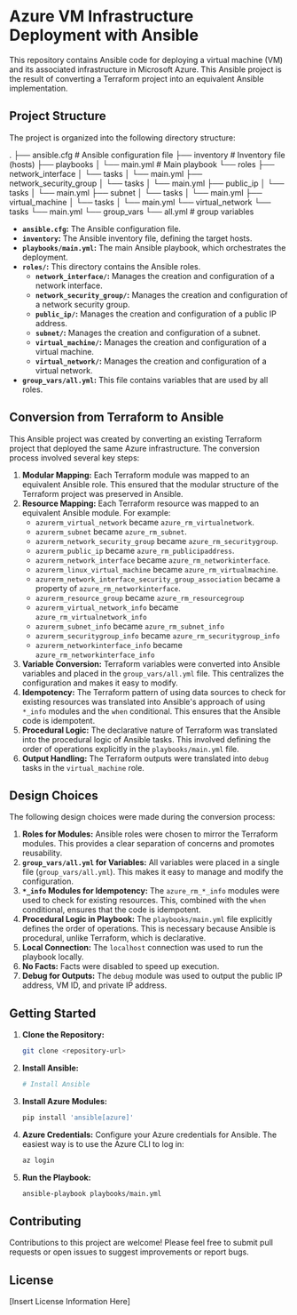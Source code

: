 # Azure VM Infrastructure Deployment with Ansible

This repository contains Ansible code for deploying a virtual machine (VM) and its associated infrastructure in Microsoft Azure. This Ansible project is the result of converting a Terraform project into an equivalent Ansible implementation.

## Project Structure

The project is organized into the following directory structure:

. ├── ansible.cfg # Ansible configuration file 
  ├── inventory # Inventory file (hosts) 
  ├── playbooks 
  │ └── main.yml # Main playbook 
  └── roles 
  ├── network_interface 
  │ 
  └── tasks 
  │ 
  └── main.yml 
  ├── network_security_group │ └── tasks │ └── main.yml ├── public_ip │ └── tasks │ └── main.yml ├── subnet │ └── tasks │ └── main.yml ├── virtual_machine │ └── tasks │ └── main.yml └── virtual_network └── tasks └── main.yml └── group_vars └── all.yml # group variables


*   **`ansible.cfg`:** The Ansible configuration file.
*   **`inventory`:** The Ansible inventory file, defining the target hosts.
*   **`playbooks/main.yml`:** The main Ansible playbook, which orchestrates the deployment.
*   **`roles/`:** This directory contains the Ansible roles.
    *   **`network_interface/`:** Manages the creation and configuration of a network interface.
    *   **`network_security_group/`:** Manages the creation and configuration of a network security group.
    *   **`public_ip/`:** Manages the creation and configuration of a public IP address.
    *   **`subnet/`:** Manages the creation and configuration of a subnet.
    *   **`virtual_machine/`:** Manages the creation and configuration of a virtual machine.
    *   **`virtual_network/`:** Manages the creation and configuration of a virtual network.
*   **`group_vars/all.yml`:** This file contains variables that are used by all roles.

## Conversion from Terraform to Ansible

This Ansible project was created by converting an existing Terraform project that deployed the same Azure infrastructure. The conversion process involved several key steps:

1.  **Modular Mapping:** Each Terraform module was mapped to an equivalent Ansible role. This ensured that the modular structure of the Terraform project was preserved in Ansible.
2.  **Resource Mapping:** Each Terraform resource was mapped to an equivalent Ansible module. For example:
    *   `azurerm_virtual_network` became `azure_rm_virtualnetwork`.
    *   `azurerm_subnet` became `azure_rm_subnet`.
    *   `azurerm_network_security_group` became `azure_rm_securitygroup`.
    *   `azurerm_public_ip` became `azure_rm_publicipaddress`.
    *   `azurerm_network_interface` became `azure_rm_networkinterface`.
    *   `azurerm_linux_virtual_machine` became `azure_rm_virtualmachine`.
    * `azurerm_network_interface_security_group_association` became a property of `azure_rm_networkinterface`.
    * `azurerm_resource_group` became `azure_rm_resourcegroup`
    * `azurerm_virtual_network_info` became `azure_rm_virtualnetwork_info`
    * `azurerm_subnet_info` became `azure_rm_subnet_info`
    * `azurerm_securitygroup_info` became `azure_rm_securitygroup_info`
    * `azurerm_networkinterface_info` became `azure_rm_networkinterface_info`
3.  **Variable Conversion:** Terraform variables were converted into Ansible variables and placed in the `group_vars/all.yml` file. This centralizes the configuration and makes it easy to modify.
4.  **Idempotency:** The Terraform pattern of using data sources to check for existing resources was translated into Ansible's approach of using `*_info` modules and the `when` conditional. This ensures that the Ansible code is idempotent.
5.  **Procedural Logic:** The declarative nature of Terraform was translated into the procedural logic of Ansible tasks. This involved defining the order of operations explicitly in the `playbooks/main.yml` file.
6. **Output Handling:** The Terraform outputs were translated into `debug` tasks in the `virtual_machine` role.

## Design Choices

The following design choices were made during the conversion process:

1.  **Roles for Modules:** Ansible roles were chosen to mirror the Terraform modules. This provides a clear separation of concerns and promotes reusability.
2.  **`group_vars/all.yml` for Variables:** All variables were placed in a single file (`group_vars/all.yml`). This makes it easy to manage and modify the configuration.
3.  **`*_info` Modules for Idempotency:** The `azure_rm_*_info` modules were used to check for existing resources. This, combined with the `when` conditional, ensures that the code is idempotent.
4.  **Procedural Logic in Playbook:** The `playbooks/main.yml` file explicitly defines the order of operations. This is necessary because Ansible is procedural, unlike Terraform, which is declarative.
5. **Local Connection:** The `localhost` connection was used to run the playbook locally.
6. **No Facts:** Facts were disabled to speed up execution.
7. **Debug for Outputs:** The `debug` module was used to output the public IP address, VM ID, and private IP address.

## Getting Started

1.  **Clone the Repository:**
    ```bash
    git clone <repository-url>
    ```
2.  **Install Ansible:**
    ```bash
    # Install Ansible
    ```
3.  **Install Azure Modules:**
    ```bash
    pip install 'ansible[azure]'
    ```
4.  **Azure Credentials:** Configure your Azure credentials for Ansible. The easiest way is to use the Azure CLI to log in:
    ```bash
    az login
    ```
5.  **Run the Playbook:**
    ```bash
    ansible-playbook playbooks/main.yml
    ```

## Contributing

Contributions to this project are welcome! Please feel free to submit pull requests or open issues to suggest improvements or report bugs.

## License

[Insert License Information Here]
